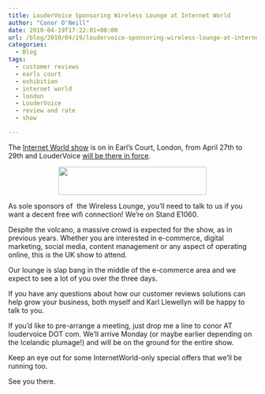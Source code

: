 ```yaml
---
title: LouderVoice Sponsoring Wireless Lounge at Internet World
author: "Conor O'Neill"
date: 2010-04-19T17:22:01+00:00
url: /blog/2010/04/19/loudervoice-sponsoring-wireless-lounge-at-internet-world/
categories:
  - Blog
tags:
  - customer reviews
  - earls court
  - exhibition
  - internet world
  - london
  - LouderVoice
  - review and rate
  - show

---
```

The [Internet World show][1] is on in Earl&#8217;s Court, London, from April 27th to 29th and LouderVoice [will be there in force][2].

<p style="text-align: center;">
  <a href="http://www.loudervoice.com/wp-content/uploads/2010/04/19/loudervoice-sponsoring-wireless-lounge-at-internet-world/web_eader_aw.jpg"><img class="size-medium wp-image-1431  aligncenter" title="web_eader_aw" src="http://www.loudervoice.com/wp-content/uploads/2010/04/19/loudervoice-sponsoring-wireless-lounge-at-internet-world/web_eader_aw-300x57.jpg" alt="" width="300" height="57" srcset="/wp-content/uploads/2010/04/19/loudervoice-sponsoring-wireless-lounge-at-internet-world/web_eader_aw-300x57.jpg 300w, /wp-content/uploads/2010/04/19/loudervoice-sponsoring-wireless-lounge-at-internet-world/web_eader_aw.jpg 990w" sizes="(max-width: 300px) 100vw, 300px" /></a>
</p>

As sole sponsors of  the Wireless Lounge, you&#8217;ll need to talk to us if you want a decent free wifi connection! We&#8217;re on Stand E1060.

Despite the volcano, a massive crowd is expected for the show, as in previous years. Whether you are interested in e-commerce, digital marketing, social media, content management or any aspect of operating online, this is the UK show to attend.

Our lounge is slap bang in the middle of the e-commerce area and we expect to see a lot of you over the three days.

If you have any questions about how our customer reviews solutions can help grow your business, both myself and Karl Llewellyn will be happy to talk to you.

If you&#8217;d like to pre-arrange a meeting, just drop me a line to conor AT loudervoice DOT com. We&#8217;ll arrive Monday (or maybe earlier depending on the Icelandic plumage!) and will be on the ground for the entire show.

Keep an eye out for some InternetWorld-only special offers that we&#8217;ll be running too.

See you there.

 [1]: http://www.internetworld.co.uk
 [2]: http://www.internetworld.co.uk/page.cfm/Action=Exhib/ExhibID=230